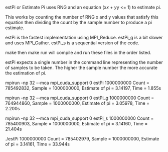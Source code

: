estPi or Estimate Pi uses RNG and an equation (x*x + y*y <= 1) to estimate pi.

This works by counting the number of RNG x and y values that satisfy this equation then dividing the count by the sample number to produce a pi estimate.

estPi is the fastest implementation using MPI_Reduce.
estPi_g is a bit slower and uses MPI_Gather.
estPi_s is a sequential version of the code.

make then make run will compile and run these files in the order listed.

estPi expects a single number in the command line representing the number of samples to be taken. The higher the sample number the more accurate the estimation of pi.

mpirun -np 32 --mca mpi_cuda_support 0 estPi 1000000000
    Count = 785492832, Sample = 1000000000, Estimate of pi = 3.14197, Time = 1.855s

mpirun -np 32 --mca mpi_cuda_support 0 estPi_g 1000000000
    Count = 764944860, Sample = 1000000000, Estimate of pi = 3.05978, Time = 2.200s

mpirun -np 32 --mca mpi_cuda_support 0 estPi_s 1000000000
    Count = 785400903, Sample = 1000000000, Estimate of pi = 3.14160, Time = 21.404s

./estPi 1000000000
    Count = 785402979, Sample = 1000000000, Estimate of pi = 3.14161, Time = 33.944s